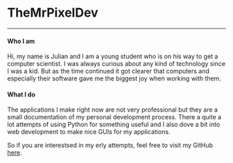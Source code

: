 # TheMrPixelDev
---
#### Who I am

Hi, my name is Julian and I am a young student who is on his way to get a computer scientist.
I was always curious about any kind of technology since I was a kid. But as the time continued it got clearer that computers and especially their software gave me the biggest joy when working with them.

#### What I do

The applications I make right now are not very professional but they are a small documentation of my personal development process. There a quite a lot attempts of using Python for something useful and I also dove a bit into web development to make nice GUIs for my applications.

So if you are interestsed in my erly attempts, feel free to visit my GitHub [here](https://github.com/TheMrPixelDev).

